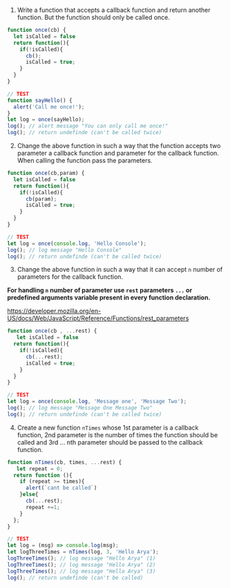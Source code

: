 1. Write a function that accepts a callback function and return another function. But the function should only be called once.

```js
function once(cb) {
  let isCalled = false
  return function(){
    if(!isCalled){
      cb();
      isCalled = true;
    }
  }
}

// TEST
function sayHello() {
  alert('Call me once!');
}
let log = once(sayHello);
log(); // alert message "You can only call me once!"
log(); // return undefinde (can't be called twice)
```

2. Change the above function in such a way that the function accepts two parameter a callback function and parameter for the callback function. When calling the function pass the parameters.

```js
function once(cb,param) {
  let isCalled = false
  return function(){
    if(!isCalled){
      cb(param);
      isCalled = true;
    }
  }
}

// TEST
let log = once(console.log, 'Hello Console');
log(); // log message "Hello Console"
log(); // return undefinde (can't be called twice)
```

3. Change the above function in such a way that it can accept `n` number of parameters for the callback function.

**For handling `n` number of parameter use `rest` parameters `...` or predefined arguments variable present in every function declaration.**

https://developer.mozilla.org/en-US/docs/Web/JavaScript/Reference/Functions/rest_parameters

```js
function once(cb , ...rest) {
   let isCalled = false
  return function(){
    if(!isCalled){
      cb(...rest);
      isCalled = true;
    }
  }
}

// TEST
let log = once(console.log, 'Message one', 'Message Two');
log(); // log message "Message One Message Two"
log(); // return undefinde (can't be called twice)
```

4. Create a new function `nTimes` whose 1st parameter is a callback function, 2nd parameter is the number of times the function should be called and 3rd ... nth parameter should be passed to the callback function.

```js
function nTimes(cb, times, ...rest) {
   let repeat = 0;
  return function (){
    if (repeat >= times){
      alert(`cant be called`) 
    }else{
      cb(...rest);
      repeat +=1;
    }
  };
}

// TEST
let log = (msg) => console.log(msg);
let logThreeTimes = nTimes(log, 3, 'Hello Arya');
logThreeTimes(); // log message "Hello Arya" (1)
logThreeTimes(); // log message "Hello Arya" (2)
logThreeTimes(); // log message "Hello Arya" (3)
log(); // return undefinde (can't be called)
```
